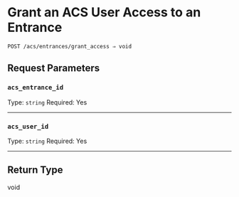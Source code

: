 # Grant an ACS User Access to an Entrance

```
POST /acs/entrances/grant_access ⇒ void
```



## Request Parameters

### `acs_entrance_id`

Type: `string`
Required: Yes



***

### `acs_user_id`

Type: `string`
Required: Yes



***

## Return Type

void
